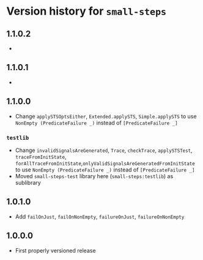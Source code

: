 # Version history for `small-steps`

## 1.1.0.2

*

## 1.1.0.1

*

## 1.1.0.0

* Change `applySTSOptsEither`, `Extended.applySTS`, `Simple.applySTS`
  to use `NonEmpty (PredicateFailure _)` instead of `[PredicateFailure _]`

### `testlib`

* Change `invalidSignalsAreGenerated`, `Trace`, `checkTrace`, `applySTSTest`, `traceFromInitState`, `forAllTraceFromInitState`,`onlyValidSignalsAreGeneratedFromInitState` to use `NonEmpty (PredicateFailure _)` instead of `[PredicateFailure _]`
* Moved `small-steps-test` library here (`small-steps:testlib`) as sublibrary

## 1.0.1.0

* Add `failOnJust`, `failOnNonEmpty`, `failureOnJust`, `failureOnNonEmpty`

## 1.0.0.0

* First properly versioned release
